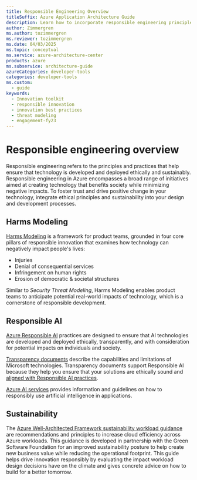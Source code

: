 ```yaml
---
title: Responsible Engineering Overview
titleSuffix: Azure Application Architecture Guide
description: Learn how to incorporate responsible engineering principles and practices so that you can deploy your technology ethically and sustainably.
author: Zimmergren
ms.author: tozimmergren
ms.reviewer: tozimmergren
ms.date: 04/03/2025
ms.topic: conceptual
ms.service: azure-architecture-center
products: azure
ms.subservice: architecture-guide
azureCategories: developer-tools
categories: developer-tools
ms.custom:
  - guide
keywords:
  - Innovation toolkit
  - responsible innovation
  - innovation best practices
  - threat modeling
  - engagement-fy23
---
```


# Responsible engineering overview

Responsible engineering refers to the principles and practices that help ensure that technology is developed and deployed ethically and sustainably. Responsible engineering in Azure encompasses a broad range of initiatives aimed at creating technology that benefits society while minimizing negative impacts. To foster trust and drive positive change in your technology, integrate ethical principles and sustainability into your design and development processes.

## Harms Modeling

[Harms Modeling](./harms-modeling/index.md) is a framework for product teams, grounded in four core pillars of responsible innovation that examines how technology can negatively impact people's lives:

- Injuries
- Denial of consequential services
- Infringement on human rights
- Erosion of democratic & societal structures

Similar to *Security Threat Modeling*, Harms Modeling enables product teams to anticipate potential real-world impacts of technology, which is a cornerstone of responsible development.

## Responsible AI

[Azure Responsible AI](https://www.microsoft.com/ai/principles-and-approach) practices are designed to ensure that AI technologies are developed and deployed ethically, transparently, and with consideration for potential impacts on individuals and society.

[Transparency documents](https://www.microsoft.com/ai/principles-and-approach#transparency-report) describe the capabilities and limitations of Microsoft technologies. Transparency documents support Responsible AI because they help you ensure that your solutions are ethically sound and [aligned with Responsible AI practices](/azure/well-architected/ai/responsible-ai).

[Azure AI services](/azure/ai-services/responsible-use-of-ai-overview) provides information and guidelines on how to responsibly use artificial intelligence in applications.

## Sustainability

The [Azure Well-Architected Framework sustainability workload guidance](/azure/architecture/framework/sustainability/) are recommendations and principles to increase cloud efficiency across Azure workloads. This guidance is developed in partnership with the Green Software Foundation for an improved sustainability posture to help create new business value while reducing the operational footprint. This guide helps drive innovation responsibly by evaluating the impact workload design decisions have on the climate and gives concrete advice on how to build for a better tomorrow.
